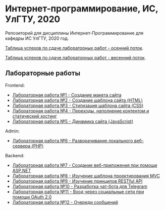 # Интернет-программирование, ИС, УлГТУ, 2020

Репозиторий для дисциплины Интернет-Программирование для кафедры ИС УлГТУ, 2020 год.

[Таблица успехов по сдаче лабораторных работ - осенний поток](https://docs.google.com/spreadsheets/d/1IgE7feO2G-fuOSE0tf47a-g8q41qks3eyOcB56LiJ-0/edit?usp=sharing).

[Таблица успехов по сдаче лабораторных работ - весенний поток](https://docs.google.com/spreadsheets/d/1gzfj2KaYCqk-ET1lRtM9mynphdr3NwsrKPAKMYCKEVc/edit?usp=sharing).

## Лабораторные работы

Frontend:

* [Лабораторная работа №1 - Создание макета сайта](/lw01/README.md)
* [Лабораторная работа №2 - Создание шаблона сайта (HTML)](/lw02/README.md)
* [Лабораторная работа №3 - Стилизация шаблона сайта (CSS)](/lw03/README.md)
* [Лабораторная работа №4 - Переходы, наполнение контентом и статический хостинг](/lw04/README.md)
* [Лабораторная работа №5 - Динамика сайта (JavaScript)](/lw05/README.md)

Admin:

* [Лабораторная работа №6 - Разворачивание локального веб-сервера (PHP)](/lw06/README.md)

Backend:

* [Лабораторная работа №7 - Создание веб-приложения при помощи ASP.NET](/lw07/README.md)
* [Лабораторная работа №8 - Изучение шаблона проектирования MVC](/lw08/README.md)
* [Лабораторная работа №9 - Изучение принципов RESTful API](/lw09/README.md)
* [Лабораторная работа №10 - Разработка чат-бота для Telegram](/lw10/README.md)
* [Лабораторная работа №11 - Вход через социальные сети при помощи OAuth 2.0](/lw11/README.md)
* [Лабораторная работа №12 - Очереди сообщений](/lw12/README.md)
